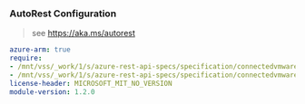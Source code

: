 ### AutoRest Configuration

> see https://aka.ms/autorest

``` yaml
azure-arm: true
require:
- /mnt/vss/_work/1/s/azure-rest-api-specs/specification/connectedvmware/resource-manager/readme.md
- /mnt/vss/_work/1/s/azure-rest-api-specs/specification/connectedvmware/resource-manager/readme.go.md
license-header: MICROSOFT_MIT_NO_VERSION
module-version: 1.2.0
```